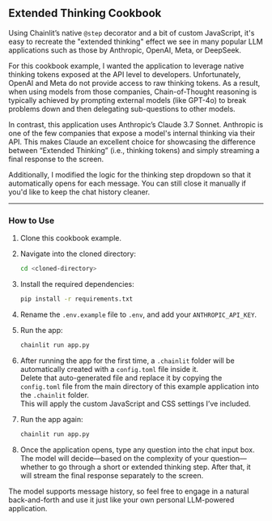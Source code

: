 ## Extended Thinking Cookbook

Using Chainlit’s native `@step` decorator and a bit of custom JavaScript, it's easy to recreate the "extended thinking" effect we see in many popular LLM applications such as those by Anthropic, OpenAI, Meta, or DeepSeek.

For this cookbook example, I wanted the application to leverage native thinking tokens exposed at the API level to developers. Unfortunately, OpenAI and Meta do not provide access to raw thinking tokens. As a result, when using models from those companies, Chain-of-Thought reasoning is typically achieved by prompting external models (like GPT-4o) to break problems down and then delegating sub-questions to other models.

In contrast, this application uses Anthropic’s Claude 3.7 Sonnet. Anthropic is one of the few companies that expose a model's internal thinking via their API. This makes Claude an excellent choice for showcasing the difference between “Extended Thinking” (i.e., thinking tokens) and simply streaming a final response to the screen.

Additionally, I modified the logic for the thinking step dropdown so that it automatically opens for each message. You can still close it manually if you'd like to keep the chat history cleaner.

---

### How to Use

1. Clone this cookbook example.

2. Navigate into the cloned directory:

   ```bash
   cd <cloned-directory>
   ```

3. Install the required dependencies:

   ```bash
   pip install -r requirements.txt
   ```

4. Rename the `.env.example` file to `.env`, and add your `ANTHROPIC_API_KEY`.

5. Run the app:

   ```bash
   chainlit run app.py
   ```

6. After running the app for the first time, a `.chainlit` folder will be automatically created with a `config.toml` file inside it.  
   Delete that auto-generated file and replace it by copying the `config.toml` file from the main directory of this example application into the `.chainlit` folder.  
   This will apply the custom JavaScript and CSS settings I’ve included.

7. Run the app again:

   ```bash
   chainlit run app.py
   ```

8. Once the application opens, type any question into the chat input box.  
   The model will decide—based on the complexity of your question—whether to go through a short or extended thinking step. After that, it will stream the final response separately to the screen.

The model supports message history, so feel free to engage in a natural back-and-forth and use it just like your own personal LLM-powered application.
